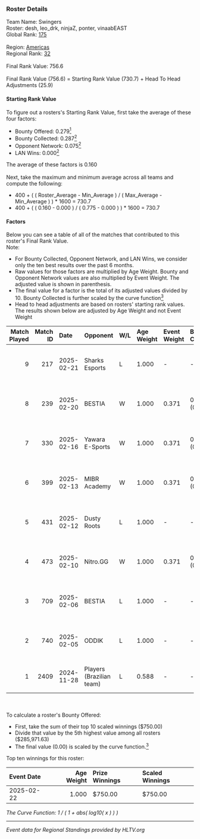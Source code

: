 ### Roster Details<br />
Team Name: Swingers<br />
Roster: desh, leo_drk, ninjaZ, ponter, vinaabEAST<br />
Global Rank: [175](../../standings_global_2025_02_28.md)<br />
<br />
Region: [Americas]( ../../standings_americas_2025_02_28.md)<br />
Regional Rank: [32]( ../../standings_americas_2025_02_28.md)<br />
<br />
Final Rank Value:  756.6<br />
<br />
Final Rank Value (756.6) = Starting Rank Value (730.7) + Head To Head Adjustments (25.9)<br />

#### Starting Rank Value<br />
To figure out a rosters's Starting Rank Value, first take the average of these four factors:<br />
- Bounty Offered: 0.279[<sup>1</sup>](#table2)
- Bounty Collected: 0.287[<sup>2</sup>](#table1)
- Opponent Network: 0.075[<sup>2</sup>](#table1)
- LAN Wins: 0.000[<sup>2</sup>](#table1)

The average of these factors is 0.160<br />
<br />
Next, take the maximum and minimum average across all teams and compute the following:<br />
- 400 + ( ( Roster_Average - Min_Average ) / ( Max_Average - Min_Average ) ) * 1600 = 730.7
- 400 + ( ( 0.160 - 0.000 ) / ( 0.775 - 0.000 ) ) * 1600 = 730.7


#### Factors<br />
Below you can see a table of all of the matches that contributed to this roster's Final Rank Value.<br />
Note:<br />

- For Bounty Collected, Opponent Network, and LAN Wins, we consider only the ten best results over the past 6 months.
- Raw values for those factors are multiplied by Age Weight. Bounty and Opponent Network values are also multiplied by Event Weight. The adjusted value is shown in parenthesis.
- The final value for a factor is the total of its adjusted values divided by 10. Bounty Collected is further scaled by the curve function[<sup>3</sup>](#curveFunction)
- Head to head adjustments are based on rosters' starting rank values. The results shown below are adjusted by Age Weight and not Event Weight
<span id="table1"></span><br />


| Match Played | Match ID | Date       | Opponent                 | W/L | Age Weight | Event Weight | Bounty Collected | Opponent Network | LAN Wins  | H2H Adj. | Roster                                     |
| -: | -: | :- | :- | :- | :- | :- | :- | :- | :- | -: | :- |
|            9 |      217 | 2025-02-21 | Sharks Esports           | L   | 1.000      | -            | -                | -                | -         |    -4.73 | desh, leo_drk, ninjaZ, ponter, vinaabEAST  |
|            8 |      239 | 2025-02-20 | BESTIA                   | W   | 1.000      | 0.371        | 0.083 (0.031)    | 0.462 (0.171)    | 0 (0.000) |    23.46 | desh, leo_drk, ninjaZ, ponter, vinaabEAST  |
|            7 |      330 | 2025-02-16 | Yawara E-Sports          | W   | 1.000      | 0.371        | 0.002 (0.001)    | 0.537 (0.199)    | 0 (0.000) |    11.99 | desh, leo_drk, ninjaZ, ponter, vinaabEAST  |
|            6 |      399 | 2025-02-13 | MIBR Academy             | W   | 1.000      | 0.371        | 0.001 (0.000)    | 0.506 (0.187)    | 0 (0.000) |    15.55 | desh, leo_drk, ninjaZ, ponter, vinaabEAST  |
|            5 |      431 | 2025-02-12 | Dusty Roots              | L   | 1.000      | -            | -                | -                | -         |   -12.57 | desh, leo_drk, ninjaZ, ponter, vinaabEAST  |
|            4 |      473 | 2025-02-10 | Nitro.GG                 | W   | 1.000      | 0.371        | 0.002 (0.001)    | 0.507 (0.188)    | 0 (0.000) |    14.61 | desh, leo_drk, ninjaZ, ponter, vinaabEAST  |
|            3 |      709 | 2025-02-06 | BESTIA                   | L   | 1.000      | -            | -                | -                | -         |    -7.18 | desh, leo_drk, ninjaZ, ponter, vinaabEAST  |
|            2 |      740 | 2025-02-05 | ODDIK                    | L   | 1.000      | -            | -                | -                | -         |    -7.55 | desh, leo_drk, ninjaZ, ponter, vinaabEAST  |
|            1 |     2409 | 2024-11-28 | Players (Brazilian team) | L   | 0.588      | -            | -                | -                | -         |    -7.67 | history, leo_drk, ninjaZ, redi, vinaabEAST |

<br />
<span id="table2"></span><br />
To calculate a roster's Bounty Offered:<br />

- First, take the sum of their top 10 scaled winnings ($750.00)
- Divide that value by the 5th highest value among all rosters ($285,971.63)
- The final value (0.00) is scaled by the curve function.[<sup>3</sup>](#curveFunction)

Top ten winnings for this roster:<br />

| Event Date | Age Weight | Prize Winnings | Scaled Winnings |
| :- | -: | :- | :- |
| 2025-02-22 |      1.000 | $750.00        | $750.00         |


<span id="curveFunction"></span>_The Curve Function: 1 / ( 1 + abs( log10( x ) ) )_<br />

---
_Event data for Regional Standings provided by HLTV.org_<br />
